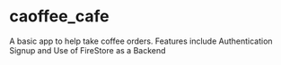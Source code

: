 # caoffee_cafe

A basic app to help take coffee orders. 
Features include
Authentication Signup and
Use of FireStore as a Backend
